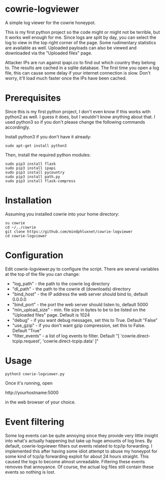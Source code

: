 # cowrie-logviewer

A simple log viewer for the cowrie honeypot.

This is my first python project so the code might or might not be terrible, but it works well 
enough for me. Since logs are split by day, you can select the log to view in the top right corner
of the page. Some rudimentary statistics are available as well. Uploaded payloads can also be
viewed and downloaded via the "Uploaded files" page.

Attacker IPs are run against ipapi.co to find out which country they belong to. The results
are cached in a sqlite database. The first time you open a log file, this can cause some
delay if your internet connection is slow. Don't worry, it'll load much faster once the IPs
have been cached.

# Prerequisites

Since this is my first python project, I don't even know if this works with python2 as well.
I guess it does, but I wouldn't know anything about that. I used python3 so if you don't please
change the following commands accordingly.

Install python3 if you don't have it already:

```
sudo apt-get install python3
```
Then, install the required python modules:

```
sudo pip3 install flask
sudo pip3 install ipapi
sudo pip3 install pycountry
sudo pip3 install path.py
sudo pip3 install flask-compress
```

# Installation

Assuming you installed cowrie into your home directory:

```
su cowrie
cd ~/../cowrie
git clone https://github.com/mindphluxnet/cowrie-logviewer
cd cowrie-logviewer
```

# Configuration

Edit cowrie-logviewer.py to configure the script. There are several variables at the top of
the file you can change:

- "log_path" - the path to the cowrie log directory
- "dl_path" - the path to the cowrie dl (downloads) directory
- "bind_host" - the IP address the web server should bind to, default 0.0.0.0
- "bind_port" - the port the web server should listen to, default 5000
- "min_upload_size" - min. file size in bytes to be to be listed on the "Uploaded files" page. Default is 1024
- "debug" - if you want debug messages, set this to True. Default "False"
- "use_gzip" - if you don't want gzip compression, set this to False. Default "True"
- "filter_events" - a list of log events to filter. Default "[ 'cowrie.direct-tcpip.request', 'cowrie.direct-tcpip.data' ]"

# Usage

```
python3 cowrie-logviewer.py
```

Once it's running, open 

http://yourhostname:5000 

in the web browser of your choice.

# Event filtering

Some log events can be quite annoying since they provide very little insight into what's actually
happening but take up huge amounts of log lines. By default, cowrie-logviewer filters out
events related to tcp/ip forwarding. I implemented this after having some idiot attempt to
abuse my honeypot for some kind of tcp/ip forwarding exploit for about 24 hours straight. This
caused the logs to become almost unreadable. Filtering these events removes that annoyance.
Of course, the actual log files still contain these events so nothing is lost.
